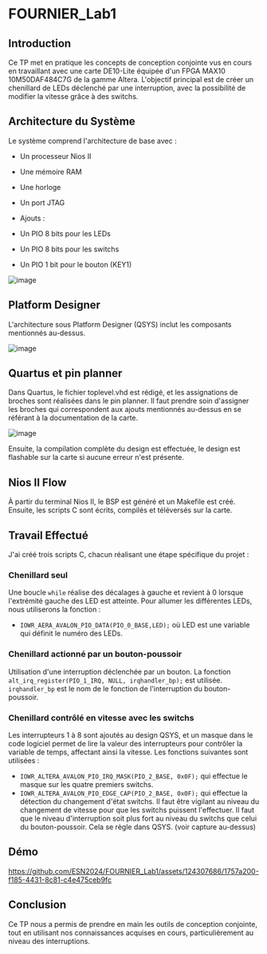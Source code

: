 # FOURNIER_Lab1

## Introduction

Ce TP met en pratique les concepts de conception conjointe vus en cours en travaillant avec une carte DE10-Lite équipée d'un FPGA MAX10 10M50DAF484C7G de la gamme Altera. L'objectif principal est de créer un chenillard de LEDs déclenché par une interruption, avec la possibilité de modifier la vitesse grâce à des switchs.

## Architecture du Système

Le système comprend l'architecture de base avec :
- Un processeur Nios II
- Une mémoire RAM
- Une horloge
- Un port JTAG

- Ajouts :
- Un PIO 8 bits pour les LEDs
- Un PIO 8 bits pour les switchs
- Un PIO 1 bit pour le bouton (KEY1)

![image](https://github.com/ESN2024/FOURNIER_Lab1/assets/124307686/62473487-3b94-4b38-ae21-3a9dfcabd89d)

## Platform Designer

L'architecture sous Platform Designer (QSYS) inclut les composants mentionnés au-dessus.

![image](https://github.com/ESN2024/FOURNIER_Lab1/assets/124307686/b3b4c6ab-9288-4ef6-8814-4502d66a651d)

## Quartus et pin planner

Dans Quartus, le fichier toplevel.vhd est rédigé, et les assignations de broches sont réalisées dans le pin planner. Il faut prendre soin d'assigner les broches qui correspondent aux ajouts mentionnés au-dessus en se référant à la documentation de la carte.

![image](https://github.com/ESN2024/FOURNIER_Lab1/assets/124307686/a2ece9aa-72f3-46b9-b9ae-b78acc63c600)

Ensuite, la compilation complète du design est effectuée, le design est flashable sur la carte si aucune erreur n'est présente.

## Nios II Flow

À partir du terminal Nios II, le BSP est généré et un Makefile est créé. Ensuite, les scripts C sont écrits, compilés et téléversés sur la carte.

## Travail Effectué

J'ai créé trois scripts C, chacun réalisant une étape spécifique du projet :

### Chenillard seul

Une boucle `while` réalise des décalages à gauche et revient à 0 lorsque l'extrémité gauche des LED est atteinte. Pour allumer les différentes LEDs, nous utiliserons la fonction :
- `IOWR_AERA_AVALON_PIO_DATA(PIO_0_BASE,LED);` où LED est une variable qui définit le numéro des LEDs.

### Chenillard actionné par un bouton-poussoir

Utilisation d'une interruption déclenchée par un bouton. La fonction `alt_irq_register(PIO_1_IRQ, NULL, irqhandler_bp);` est utilisée. `irqhandler_bp` est le nom de le fonction de l'interruption du bouton-poussoir.

### Chenillard contrôlé en vitesse avec les switchs

Les interrupteurs 1 à 8 sont ajoutés au design QSYS, et un masque dans le code logiciel permet de lire la valeur des interrupteurs pour contrôler la variable de temps, affectant ainsi la vitesse. Les fonctions suivantes sont utilisées :
- `IOWR_ALTERA_AVALON_PIO_IRQ_MASK(PIO_2_BASE, 0x0F);` qui effectue le masque sur les quatre premiers switchs.
- `IOWR_ALTERA_AVALON_PIO_EDGE_CAP(PIO_2_BASE, 0x0F);` qui effectue la détection du changement d'état switchs.
Il faut être vigilant au niveau du changement de vitesse pour que les switchs puissent l'effectuer. Il faut que le niveau d'interruption soit plus fort au niveau du switchs que celui du bouton-poussoir. Cela se règle dans QSYS. (voir capture au-dessus)

## Démo

https://github.com/ESN2024/FOURNIER_Lab1/assets/124307686/1757a200-f185-4431-8c81-c4e475ceb9fc

## Conclusion

Ce TP nous a permis de prendre en main les outils de conception conjointe, tout en utilisant nos connaissances acquises en cours, particulièrement au niveau des interruptions.
